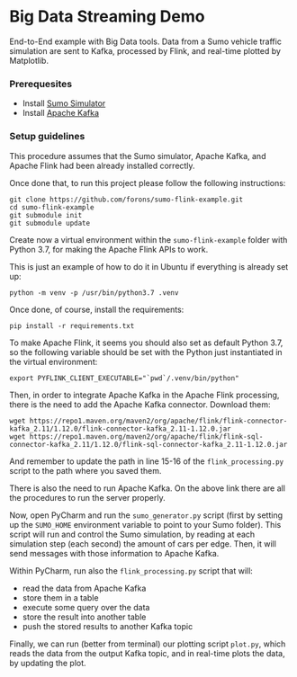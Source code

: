 # Big Data Streaming Demo

End-to-End example with Big Data tools. Data from a Sumo vehicle traffic simulation are sent to Kafka, processed by Flink, and real-time plotted by Matplotlib.

### Prerequesites

- Install [Sumo Simulator](https://sumo.dlr.de/docs/Downloads.php)
- Install [Apache Kafka](https://kafka.apache.org/quickstart)


### Setup guidelines

This procedure assumes that the Sumo simulator, Apache Kafka, and Apache Flink
had been already installed correctly.

Once done that, to run this project please follow the following instructions:

```
git clone https://github.com/forons/sumo-flink-example.git
cd sumo-flink-example
git submodule init
git submodule update
```

Create now a virtual environment within the `sumo-flink-example` folder with
Python 3.7, for making the Apache Flink APIs to work.

This is just an example of how to do it in Ubuntu if everything is already set
up:
```
python -m venv -p /usr/bin/python3.7 .venv
```

Once done, of course, install the requirements:
```
pip install -r requirements.txt
```

To make Apache Flink, it seems you should also set as default Python 3.7, so
the following variable should be set with the Python just instantiated in the
virtual environment:

```
export PYFLINK_CLIENT_EXECUTABLE="`pwd`/.venv/bin/python"
```

Then, in order to integrate Apache Kafka in the Apache Flink processing, there
is the need to add the Apache Kafka connector.
Download them:

```
wget https://repo1.maven.org/maven2/org/apache/flink/flink-connector-kafka_2.11/1.12.0/flink-connector-kafka_2.11-1.12.0.jar
wget https://repo1.maven.org/maven2/org/apache/flink/flink-sql-connector-kafka_2.11/1.12.0/flink-sql-connector-kafka_2.11-1.12.0.jar
```

And remember to update the path in line 15-16 of the `flink_processing.py`
script to the path where you saved them.

There is also the need to run Apache Kafka. On the above link there are all the
procedures to run the server properly.

Now, open PyCharm and run the `sumo_generator.py` script (first by setting up
the `SUMO_HOME` environment variable to point to your Sumo folder).
This script will run and control the Sumo simulation, by reading at each
simulation step (each second) the amount of cars per edge. Then, it will
send messages with those information to Apache Kafka.

Within PyCharm, run also the `flink_processing.py` script that will:
- read the data from Apache Kafka
- store them in a table
- execute some query over the data
- store the result into another table
- push the stored results to another Kafka topic

Finally, we can run (better from terminal) our plotting script `plot.py`, which
reads the data from the output Kafka topic, and in real-time plots the data, by
updating the plot.
